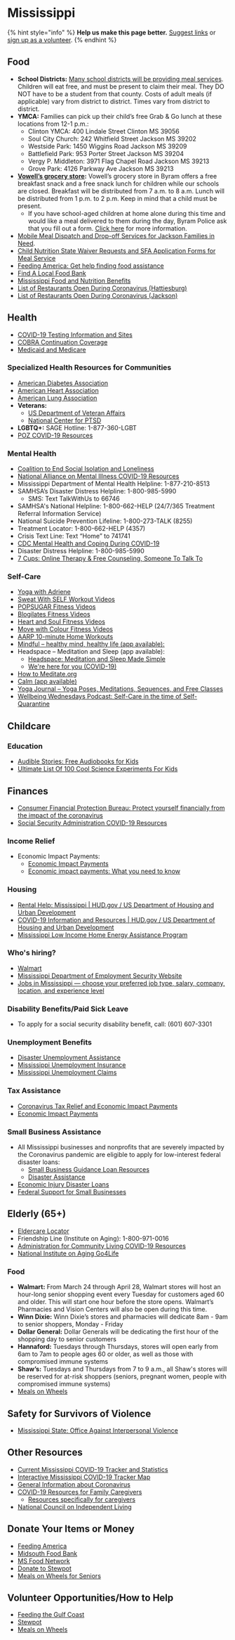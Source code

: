 # Mississippi



{% hint style="info" %}
**Help us make this page better.** [Suggest links](https://forms.gle/ykTSst9uoWceo5fn8%20) or [sign up as a volunteer](https://forms.gle/8z7yuJyz1m76y4Hi8).
{% endhint %}

## Food

* **School Districts:** [Many school districts will be providing meal services](https://schoolmealfinder.hoonuit.com/?filter_state=ms). Children will eat free, and must be present to claim their meal. They DO NOT have to be a student from that county. Costs of adult meals \(if applicable\) vary from district to district. Times vary from district to district.
* **YMCA:** Families can pick up their child’s free Grab & Go lunch at these locations from 12-1 p.m.:
  * Clinton YMCA: 400 Lindale Street Clinton MS 39056
  * Soul City Church: 242 Whitfield Street Jackson MS 39202
  * Westside Park: 1450 Wiggins Road Jackson MS 39209
  * Battlefield Park: 953 Porter Street Jackson MS 39204
  * Vergy P. Middleton: 3971 Flag Chapel Road Jackson MS 39213
  * Grove Park: 4126 Parkway Ave Jackson MS 39213
* [**Vowell’s grocery store**](https://vowellsmarketplace.com/)**:** Vowell’s grocery store in Byram offers a free breakfast snack and a free snack lunch for children while our schools are closed. Breakfast will be distributed from 7 a.m. to 8 a.m. Lunch will be distributed from 1 p.m. to 2 p.m. Keep in mind that a child must be present.
  * If you have school-aged children at home alone during this time and would like a meal delivered to them during the day, Byram Police ask that you fill out a form. [Click here](http://police.byram-ms.us/lunch-for-kids/?fbclid=IwAR3lo9DUm3A2AlLvMWPOMHdEOk7_M89fmO5cQi1hgD9PPCDNStRFtmXldCU) for more information.
* [Mobile Meal Dispatch and Drop-off Services for Jackson Families in Need](https://www.jacksonfreepress.com/news/2020/mar/16/mobile-meal-dispatch-and-drop-services-jackson-fam/).
* [Child Nutrition State Waiver Requests and SFA Application Forms for Meal Service](https://www.mdek12.org/OCN)
* [Feeding America: Get help finding food assistance ](https://www.feedingamerica.org/need-help-find-food)
* [Find A Local Food Bank](https://www.feedingamerica.org/find-your-local-foodbank)
* [Mississippi Food and Nutrition Benefits](https://www.benefits.gov/categories/Food%20and%20Nutrition)
* [List of Restaurants Open During Coronavirus \(Hattiesburg\)](https://www.hattiesburgamerican.com/story/news/local/2020/03/24/coronavirus-hattiesburg-what-restaurants-open-which-closed/2906504001/)
* [List of Restaurants Open During Coronavirus \(Jackson\)](https://www.clarionledger.com/story/magnolia/taste/2020/03/16/coronavirus-which-jackson-ms-restaurants-offering-delivery-pickup/5058172002/)

## Health

* [COVID-19 Testing Information and Sites](https://msdh.ms.gov/msdhsite/_static/14,21912,420,874.html)
* [COBRA Continuation Coverage](https://www.benefits.gov/benefit/4727)
* [Medicaid and Medicare](https://www.benefits.gov/categories/Medicaid%20and%20Medicare)

### Specialized Health Resources for Communities

* [American Diabetes Association](https://www.diabetes.org/coronavirus-covid-19)
* [American Heart Association](https://www.heart.org/en/coronavirus/coronavirus-covid-19-resources)
* [American Lung Association](https://www.lung.org/blog/update-covid-19)
* **Veterans:**
  * [US Department of Veteran Affairs](https://www.publichealth.va.gov/n-coronavirus/)
  * [National Center for PTSD](https://www.ptsd.va.gov/covid/index.asp)
* **LGBTQ+:** SAGE Hotline: 1-877-360-LGBT
* [POZ COVID-19 Resources](https://www.poz.com/tag/coronavirus/)

### Mental Health

* [Coalition to End Social Isolation and Loneliness](https://www.endsocialisolation.org/covid19/)
* [National Alliance on Mental Illness COVID-19 Resources](https://www.nami.org/getattachment/About-NAMI/NAMI-News/2020/NAMI-Updates-on-the-Coronavirus/COVID-19-Updated-Guide-1.pdf?lang=en-US/)
* Mississippi Department of Mental Health Helpline: 1-877-210-8513
* SAMHSA’s Disaster Distress Helpline: 1-800-985-5990
  * SMS: Text TalkWithUs to 66746
* SAMHSA's National Helpline: 1-800-662-HELP \(24/7/365 Treatment Referral Information Service\)
* National Suicide Prevention Lifeline: 1-800-273-TALK \(8255\)
* Treatment Locator: 1-800-662-HELP \(4357\)
* Crisis Text Line: Text “Home” to 741741
* [CDC Mental Health and Coping During COVID-19](https://www.cdc.gov/coronavirus/2019-ncov/daily-life-coping/managing-stress-anxiety.html)
* Disaster Distress Helpline: 1-800-985-5990
* [7 Cups: Online Therapy & Free Counseling, Someone To Talk To](https://www.7cups.com/) 

### Self-Care

* [Yoga with Adriene](https://yogawithadriene.com/)
* [Sweat With SELF Workout Videos](https://www.youtube.com/playlist?list=PL7Ax6CP9_hgPjjCrA9zNH9ebuvgJ1riXd)
* [POPSUGAR Fitness Videos](https://www.youtube.com/user/popsugartvfit/videos)
* [Blogilates Fitness Videos](https://www.youtube.com/user/blogilates/videos)
* [Heart and Soul Fitness Videos](https://www.youtube.com/user/KozakSportsPerform)
* [Move with Colour Fitness Videos](https://www.youtube.com/channel/UCZFdkG03mZwKGt1_RJ23vAA)
* [AARP 10-minute Home Workouts](https://www.aarp.org/health/healthy-living/info-2020/exercising-at-home.html)
* [Mindful – healthy mind, healthy life \(app available\): ](https://www.mindful.org/)
* Headspace – Meditation and Sleep \(app available\): 
  * [Headspace: Meditation and Sleep Made Simple](https://www.headspace.com/)
  * [We're here for you \(COVID-19\)](https://www.headspace.com/covid-19)
* [How to Meditate.org](http://how-to-meditate.org/)
* [Calm \(app available\)](https://www.calm.com/)
* [Yoga Journal – Yoga Poses, Meditations, Sequences, and Free Classes](https://www.yogajournal.com/)
* [Wellbeing Wednesdays Podcast: Self-Care in the time of Self-Quarantine](https://www.thedaonline.com/podcasts/wellbeingwednesdays/wellness-wednesdays-podcast-self-care-in-the-time-of-self-quarantine/article_e19d3054-6d39-11ea-b7a2-4be1c04d6c78.html)

## Childcare

### Education

* [Audible Stories: Free Audiobooks for Kids](https://stories.audible.com/start-listen)
* [Ultimate List Of 100 Cool Science Experiments For Kids](https://www.kidslovewhat.com/100-cool-science-experiments-kids/) 

## Finances

* [Consumer Financial Protection Bureau: Protect yourself financially from the impact of the coronavirus](https://www.consumerfinance.gov/about-us/blog/protect-yourself-financially-from-impact-of-coronavirus/)
* [Social Security Administration COVID-19 Resources](https://www.ssa.gov/coronavirus/)

### Income Relief

* Economic Impact Payments: 
  * [Economic Impact Payments](https://www.irs.gov/coronavirus/economic-impact-payments)
  * [Economic impact payments: What you need to know](https://www.irs.gov/newsroom/economic-impact-payments-what-you-need-to-know) 

### Housing

* [Rental Help: Mississippi \| HUD.gov / US Department of Housing and Urban Development](https://www.hud.gov/states/mississippi/renting)
* [COVID-19 Information and Resources \| HUD.gov / US Department of Housing and Urban Development](https://www.hud.gov/coronavirus)
* [Mississippi Low Income Home Energy Assistance Program](https://www.benefits.gov/benefit/1537) 

### Who's hiring?

* [Walmart](https://careers.walmart.com/results?q=&page=1&sort=rank&jobState=MS&expand=department,brand,type,rate&jobCareerArea=all)
* [Mississippi Department of Employment Security Website](https://mdes.ms.gov/news/2020/03/13/novel-coronavirus-covid-19-response/)
* [Jobs in Mississippi — choose your preferred job type, salary, company, location, and experience level](https://www.indeed.com/jobs?q=now+hiring&l=Mississippi)

### Disability Benefits/Paid Sick Leave

* To apply for a social security disability benefit, call: \(601\) 607-3301

### Unemployment Benefits

* [Disaster Unemployment Assistance](https://www.benefits.gov/benefit/597)
* [Mississippi Unemployment Insurance](https://www.careeronestop.org/LocalHelp/UnemploymentBenefits/find-unemployment-benefits.aspx?location=MS&persist=)
* [Mississippi Unemployment Claims](https://www.mdes.ms.gov/unemployment-claims/claims-information/)

### Tax Assistance

* [Coronavirus Tax Relief and Economic Impact Payments](https://www.irs.gov/coronavirus-tax-relief-and-economic-impact-payments)
* [Economic Impact Payments](https://www.irs.gov/newsroom/economic-impact-payments-what-you-need-to-know)

### Small Business Assistance

* All Mississippi businesses and nonprofits that are severely impacted by the Coronavirus pandemic are eligible to apply for low-interest federal disaster loans:
  * [Small Business Guidance Loan Resources](https://www.sba.gov/page/coronavirus-covid-19-small-business-guidance-loan-resources)
  * [Disaster Assistance](https://www.sba.gov/funding-programs/disaster-assistance)
* [Economic Injury Disaster Loans](https://covid19relief.sba.gov/#/)
* [Federal Support for Small Businesses](https://www.coronavirus.gov/smallbusiness)

## Elderly \(65+\)

* [Eldercare Locator](https://eldercare.acl.gov/Public/Index.aspx)
* Friendship Line \(Institute on Aging\): 1-800-971-0016
* [Administration for Community Living COVID-19 Resources](https://acl.gov/COVID-19)
* [National Institute on Aging Go4Life](https://go4life.nia.nih.gov/)

### Food

* **Walmart:** From March 24 through April 28, Walmart stores will host an hour-long senior shopping event every Tuesday for customers aged 60 and older. This will start one hour before the store opens. Walmart’s Pharmacies and Vision Centers will also be open during this time.
* **Winn Dixie:** Winn Dixie’s stores and pharmacies will dedicate 8am - 9am to senior shoppers, Monday - Friday
* **Dollar General:** Dollar Generals will be dedicating the first hour of the shopping day to senior customers
* **Hannaford:** Tuesdays through Thursdays, stores will open early from 6am to 7am to people ages 60 or older, as well as those with compromised immune systems
* **Shaw’s:** Tuesdays and Thursdays from 7 to 9 a.m., all Shaw's stores will be reserved for at-risk shoppers \(seniors, pregnant women, people with compromised immune systems\)
* [Meals on Wheels](https://www.mealsonwheelsamerica.org/find-meals)

## Safety for Survivors of Violence

* [Mississippi State: Office Against Interpersonal Violence](https://msdh.ms.gov/msdhsite/_static/44,0,388.html%20)

## Other Resources

* [Current Mississippi COVID-19 Tracker and Statistics](https://msdh.ms.gov/msdhsite/_static/14,0,420.html#Mississippi)
* [Interactive Mississippi COVID-19 Tracker Map](https://msdh.ms.gov/msdhsite/_static/14,0,420,873.html)
* [General Information about Coronavirus](https://www.coronavirus.gov/)
* [COVID-19 Resources for Family Caregivers](https://www.caregiver.org/coronavirus-covid-19-resources-and-articles-family-caregivers)
  * [Resources specifically for caregivers](https://www.caregiving.org/resources/covid-19-resources-for-caregivers)
* [National Council on Independent Living](https://ncil.org/covid-19/)

## Donate Your Items or Money

* [Feeding America](https://www.feedingamerica.org/take-action/coronavirus?s_onsite_promo=lightbox)
* [Midsouth Food Bank](https://www.midsouthfoodbank.org/donate)
* [MS Food Network](https://donate.msfoodnet.org/production?cl=MFNMS&pg=2020_general&amt=500,250,100,50&value=6&large=500&tribute=on&source=lightbox&ref=covid-response)
* [Donate to Stewpot](http://stewpot.org/donations/)
* [Meals on Wheels for Seniors](https://ams.mealsonwheelsamerica.org/eweb/DynamicPage.aspx?WebCode=covid19donate&site=mowa&CampCode=COVID-19EmergencyResponseCamp&AplCode=2020ER-POP-UP-COVID-19&_ga=2.137451189.427133302.1586791497-217073964.1586791497)

## Volunteer Opportunities/How to Help

* [Feeding the Gulf Coast](https://www.feedingthegulfcoast.org/get-involved/volunteer/mississippi)
* [Stewpot](http://stewpot.org/services/food-pantry/)
* [Meals on Wheels](https://www.mealsonwheelsamerica.org/americaletsdolunch)

